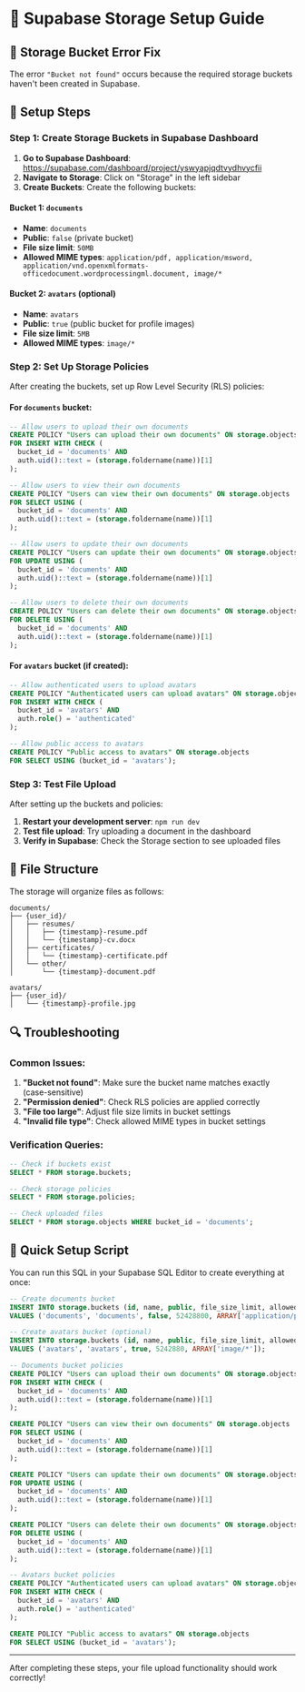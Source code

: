 # 📁 Supabase Storage Setup Guide

## 🚨 Storage Bucket Error Fix

The error `"Bucket not found"` occurs because the required storage buckets haven't been created in Supabase.

## 🔧 Setup Steps

### Step 1: Create Storage Buckets in Supabase Dashboard

1. **Go to Supabase Dashboard**: https://supabase.com/dashboard/project/yswyapjqdtvydhvycfii
2. **Navigate to Storage**: Click on "Storage" in the left sidebar
3. **Create Buckets**: Create the following buckets:

#### Bucket 1: `documents`
- **Name**: `documents`
- **Public**: `false` (private bucket)
- **File size limit**: `50MB`
- **Allowed MIME types**: `application/pdf, application/msword, application/vnd.openxmlformats-officedocument.wordprocessingml.document, image/*`

#### Bucket 2: `avatars` (optional)
- **Name**: `avatars`
- **Public**: `true` (public bucket for profile images)
- **File size limit**: `5MB`
- **Allowed MIME types**: `image/*`

### Step 2: Set Up Storage Policies

After creating the buckets, set up Row Level Security (RLS) policies:

#### For `documents` bucket:

```sql
-- Allow users to upload their own documents
CREATE POLICY "Users can upload their own documents" ON storage.objects
FOR INSERT WITH CHECK (
  bucket_id = 'documents' AND 
  auth.uid()::text = (storage.foldername(name))[1]
);

-- Allow users to view their own documents
CREATE POLICY "Users can view their own documents" ON storage.objects
FOR SELECT USING (
  bucket_id = 'documents' AND 
  auth.uid()::text = (storage.foldername(name))[1]
);

-- Allow users to update their own documents
CREATE POLICY "Users can update their own documents" ON storage.objects
FOR UPDATE USING (
  bucket_id = 'documents' AND 
  auth.uid()::text = (storage.foldername(name))[1]
);

-- Allow users to delete their own documents
CREATE POLICY "Users can delete their own documents" ON storage.objects
FOR DELETE USING (
  bucket_id = 'documents' AND 
  auth.uid()::text = (storage.foldername(name))[1]
);
```

#### For `avatars` bucket (if created):

```sql
-- Allow authenticated users to upload avatars
CREATE POLICY "Authenticated users can upload avatars" ON storage.objects
FOR INSERT WITH CHECK (
  bucket_id = 'avatars' AND 
  auth.role() = 'authenticated'
);

-- Allow public access to avatars
CREATE POLICY "Public access to avatars" ON storage.objects
FOR SELECT USING (bucket_id = 'avatars');
```

### Step 3: Test File Upload

After setting up the buckets and policies:

1. **Restart your development server**: `npm run dev`
2. **Test file upload**: Try uploading a document in the dashboard
3. **Verify in Supabase**: Check the Storage section to see uploaded files

## 📁 File Structure

The storage will organize files as follows:

```
documents/
├── {user_id}/
│   ├── resumes/
│   │   ├── {timestamp}-resume.pdf
│   │   └── {timestamp}-cv.docx
│   ├── certificates/
│   │   └── {timestamp}-certificate.pdf
│   └── other/
│       └── {timestamp}-document.pdf

avatars/
├── {user_id}/
│   └── {timestamp}-profile.jpg
```

## 🔍 Troubleshooting

### Common Issues:

1. **"Bucket not found"**: Make sure the bucket name matches exactly (case-sensitive)
2. **"Permission denied"**: Check RLS policies are applied correctly
3. **"File too large"**: Adjust file size limits in bucket settings
4. **"Invalid file type"**: Check allowed MIME types in bucket settings

### Verification Queries:

```sql
-- Check if buckets exist
SELECT * FROM storage.buckets;

-- Check storage policies
SELECT * FROM storage.policies;

-- Check uploaded files
SELECT * FROM storage.objects WHERE bucket_id = 'documents';
```

## 🚀 Quick Setup Script

You can run this SQL in your Supabase SQL Editor to create everything at once:

```sql
-- Create documents bucket
INSERT INTO storage.buckets (id, name, public, file_size_limit, allowed_mime_types)
VALUES ('documents', 'documents', false, 52428800, ARRAY['application/pdf', 'application/msword', 'application/vnd.openxmlformats-officedocument.wordprocessingml.document', 'image/*']);

-- Create avatars bucket (optional)
INSERT INTO storage.buckets (id, name, public, file_size_limit, allowed_mime_types)
VALUES ('avatars', 'avatars', true, 5242880, ARRAY['image/*']);

-- Documents bucket policies
CREATE POLICY "Users can upload their own documents" ON storage.objects
FOR INSERT WITH CHECK (
  bucket_id = 'documents' AND 
  auth.uid()::text = (storage.foldername(name))[1]
);

CREATE POLICY "Users can view their own documents" ON storage.objects
FOR SELECT USING (
  bucket_id = 'documents' AND 
  auth.uid()::text = (storage.foldername(name))[1]
);

CREATE POLICY "Users can update their own documents" ON storage.objects
FOR UPDATE USING (
  bucket_id = 'documents' AND 
  auth.uid()::text = (storage.foldername(name))[1]
);

CREATE POLICY "Users can delete their own documents" ON storage.objects
FOR DELETE USING (
  bucket_id = 'documents' AND 
  auth.uid()::text = (storage.foldername(name))[1]
);

-- Avatars bucket policies
CREATE POLICY "Authenticated users can upload avatars" ON storage.objects
FOR INSERT WITH CHECK (
  bucket_id = 'avatars' AND 
  auth.role() = 'authenticated'
);

CREATE POLICY "Public access to avatars" ON storage.objects
FOR SELECT USING (bucket_id = 'avatars');
```

---

After completing these steps, your file upload functionality should work correctly!
